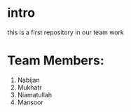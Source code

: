 # intro
this is a first repository in our team work
# Team Members:
1. Nabijan
2. Mukhatr
3. Niamatullah
4. Mansoor